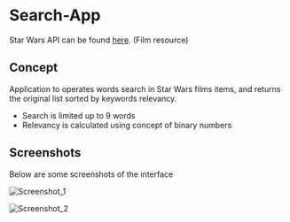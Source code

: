 # Search-App

Star Wars API can be found [here](https://swapi.co/). (Film resource)

## Concept

Application to operates words search in Star Wars films items, and returns the original list sorted by keywords relevancy.

* Search is limited up to 9 words
* Relevancy is calculated using concept of binary numbers

## Screenshots

Below are some screenshots of the interface

![Screenshot_1](https://github.com/helgoyat/search-app/blob/master/screenshots/capture1.png)

![Screenshot_2](https://github.com/helgoyat/search-app/blob/master/screenshots/capture2.png)